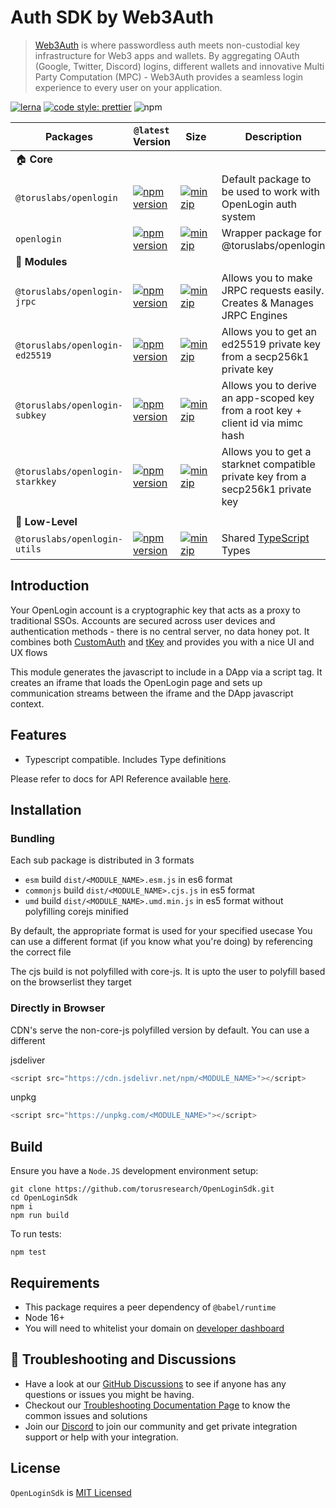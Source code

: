 # Auth SDK by Web3Auth

> [Web3Auth](https://web3auth.io) is where passwordless auth meets non-custodial key infrastructure for Web3 apps and wallets. By aggregating OAuth (Google, Twitter, Discord) logins, different wallets and innovative Multi Party Computation (MPC) - Web3Auth provides a seamless login experience to every user on your application.

[![lerna](https://img.shields.io/badge/maintained%20with-lerna-cc00ff.svg)](https://lerna.js.org/)
[![code style: prettier](https://img.shields.io/badge/code_style-prettier-ff69b4.svg?style=flat-square)](https://github.com/prettier/prettier)
![npm](https://img.shields.io/npm/dw/@toruslabs/openlogin)

| Packages                        | `@latest` Version                                                                                                                                               | Size                                                                                                                                                                       | Description                                                                      |
| ------------------------------- | --------------------------------------------------------------------------------------------------------------------------------------------------------------- | -------------------------------------------------------------------------------------------------------------------------------------------------------------------------- | -------------------------------------------------------------------------------- |
| 🏠 **Core**                     |
| `@toruslabs/openlogin`          | [![npm version](https://img.shields.io/npm/v/@toruslabs/openlogin?label=%22%22)](https://www.npmjs.com/package/@toruslabs/openlogin/v/latest)                   | [![minzip](https://img.shields.io/bundlephobia/minzip/@toruslabs/openlogin?label=%22%22)](https://bundlephobia.com/result?p=@toruslabs/openlogin@latest)                   | Default package to be used to work with OpenLogin auth system                    |
| `openlogin`                     | [![npm version](https://img.shields.io/npm/v/openlogin?label=%22%22)](https://www.npmjs.com/package/openlogin/v/latest)                                         | [![minzip](https://img.shields.io/bundlephobia/minzip/openlogin?label=%22%22)](https://bundlephobia.com/result?p=openlogin@latest)                                         | Wrapper package for @toruslabs/openlogin                                         |
| 🔌 **Modules**                  |
| `@toruslabs/openlogin-jrpc`     | [![npm version](https://img.shields.io/npm/v/@toruslabs/openlogin-jrpc?label=%22%22)](https://www.npmjs.com/package/@toruslabs/openlogin-jrpc/v/latest)         | [![minzip](https://img.shields.io/bundlephobia/minzip/@toruslabs/openlogin-jrpc?label=%22%22)](https://bundlephobia.com/result?p=@toruslabs/openlogin-jrpc@latest)         | Allows you to make JRPC requests easily. Creates & Manages JRPC Engines          |
| `@toruslabs/openlogin-ed25519`  | [![npm version](https://img.shields.io/npm/v/@toruslabs/openlogin-ed25519?label=%22%22)](https://www.npmjs.com/package/@toruslabs/openlogin-ed25519/v/latest)   | [![minzip](https://img.shields.io/bundlephobia/minzip/@toruslabs/openlogin-ed25519?label=%22%22)](https://bundlephobia.com/result?p=@toruslabs/openlogin-ed25519@latest)   | Allows you to get an ed25519 private key from a secp256k1 private key            |
| `@toruslabs/openlogin-subkey`   | [![npm version](https://img.shields.io/npm/v/@toruslabs/openlogin-subkey?label=%22%22)](https://www.npmjs.com/package/@toruslabs/openlogin-subkey/v/latest)     | [![minzip](https://img.shields.io/bundlephobia/minzip/@toruslabs/openlogin-subkey?label=%22%22)](https://bundlephobia.com/result?p=@toruslabs/openlogin-subkey@latest)     | Allows you to derive an app-scoped key from a root key + client id via mimc hash |
| `@toruslabs/openlogin-starkkey` | [![npm version](https://img.shields.io/npm/v/@toruslabs/openlogin-starkkey?label=%22%22)](https://www.npmjs.com/package/@toruslabs/openlogin-starkkey/v/latest) | [![minzip](https://img.shields.io/bundlephobia/minzip/@toruslabs/openlogin-starkkey?label=%22%22)](https://bundlephobia.com/result?p=@toruslabs/openlogin-starkkey@latest) | Allows you to get a starknet compatible private key from a secp256k1 private key |
|                                 |
| 🐉 **Low-Level**                |
| `@toruslabs/openlogin-utils`    | [![npm version](https://img.shields.io/npm/v/@toruslabs/openlogin-utils?label=%22%22)](https://www.npmjs.com/package/@toruslabs/openlogin-utils/v/latest)       | [![minzip](https://img.shields.io/bundlephobia/minzip/@toruslabs/openlogin-utils?label=%22%22)](https://bundlephobia.com/result?p=@toruslabs/openlogin-utils@latest)       | Shared [TypeScript](https://www.typescriptlang.org/) Types                       |

## Introduction

Your OpenLogin account is a cryptographic key that acts as a proxy to traditional SSOs. Accounts are secured across user devices and authentication methods - there is no central server, no data honey pot.
It combines both [CustomAuth](https://github.com/torusresearch/CustomAuth) and [tKey](https://github.com/tkey/tkey) and provides you with a nice UI and UX flows

This module generates the javascript to include in a DApp via a script tag.
It creates an iframe that loads the OpenLogin page and sets up communication streams between
the iframe and the DApp javascript context.

## Features

- Typescript compatible. Includes Type definitions

Please refer to docs for API Reference available [here](https://docs.tor.us/open-login/api-reference/installation).

## Installation

### Bundling

Each sub package is distributed in 3 formats

- `esm` build `dist/<MODULE_NAME>.esm.js` in es6 format
- `commonjs` build `dist/<MODULE_NAME>.cjs.js` in es5 format
- `umd` build `dist/<MODULE_NAME>.umd.min.js` in es5 format without polyfilling corejs minified

By default, the appropriate format is used for your specified usecase
You can use a different format (if you know what you're doing) by referencing the correct file

The cjs build is not polyfilled with core-js.
It is upto the user to polyfill based on the browserlist they target

### Directly in Browser

CDN's serve the non-core-js polyfilled version by default. You can use a different

jsdeliver

```js
<script src="https://cdn.jsdelivr.net/npm/<MODULE_NAME>"></script>
```

unpkg

```js
<script src="https://unpkg.com/<MODULE_NAME>"></script>
```

## Build

Ensure you have a `Node.JS` development environment setup:

```
git clone https://github.com/torusresearch/OpenLoginSdk.git
cd OpenLoginSdk
npm i
npm run build
```

To run tests:

```
npm test
```

## Requirements

- This package requires a peer dependency of `@babel/runtime`
- Node 16+
- You will need to whitelist your domain on [developer dashboard](https://dashboard.web3auth.io)

## 💬 Troubleshooting and Discussions

- Have a look at our [GitHub Discussions](https://github.com/Web3Auth/Web3Auth/discussions?discussions_q=sort%3Atop) to see if anyone has any questions or issues you might be having.
- Checkout our [Troubleshooting Documentation Page](https://web3auth.io/docs/troubleshooting) to know the common issues and solutions
- Join our [Discord](https://discord.gg/web3auth) to join our community and get private integration support or help with your integration.

## License

`OpenLoginSdk` is [MIT Licensed](LICENSE)
